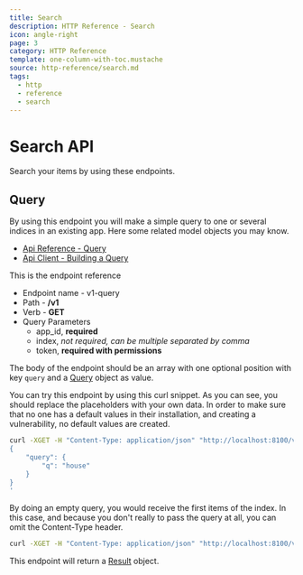 ```yaml
---
title: Search
description: HTTP Reference - Search
icon: angle-right
page: 3
category: HTTP Reference
template: one-column-with-toc.mustache
source: http-reference/search.md
tags:
  - http
  - reference
  - search
---
```


# Search API

Search your items by using these endpoints.

## Query

By using this endpoint you will make a simple query to one or several indices in
an existing app. Here some related model objects you may know.

- [Api Reference - Query](/api-reference/model.html#query)
- [Api Client - Building a Query](/api-client/query.html#building-a-query)

This is the endpoint reference

- Endpoint name - v1-query
- Path - **/v1**
- Verb - **GET**
- Query Parameters
    - app_id, **required** 
    - index, *not required, can be multiple separated by comma*
    - token, **required with permissions** 
    
The body of the endpoint should be an array with one optional position with 
key `query` and a [Query](/api-reference/model.html#query) 
object as value.

You can try this endpoint by using this curl snippet. As you can see, you should
replace the placeholders with your own data. In order to make sure that no one
has a default values in their installation, and creating a vulnerability, no
default values are created.

```bash
curl -XGET -H "Content-Type: application/json" "http://localhost:8100/v1?app_id={{ your_app_id }}&index={{ your_index }}&token={{ your_token }}"  -d'
{
    "query": {
        "q": "house"
    }
}
'
```

By doing an empty query, you would receive the first items of the index. In this
case, and because you don't really to pass the query at all, you can omit the
Content-Type header.

```bash
curl -XGET -H "Content-Type: application/json" "http://localhost:8100/v1?app_id={{ your_app_id }}&index={{ your_index }}&token={{ your_token }}"
```

This endpoint will return a [Result](/api-reference/model.html#result) object.